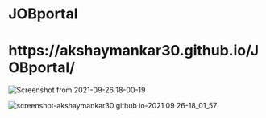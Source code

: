 # JOBportal

<h1>https://akshaymankar30.github.io/JOBportal/</h1>


![Screenshot from 2021-09-26 18-00-19](https://user-images.githubusercontent.com/71863564/134808267-ee8bf2b0-9cbe-41ea-b6bf-2c0c07c801ce.png)


![screenshot-akshaymankar30 github io-2021 09 26-18_01_57](https://user-images.githubusercontent.com/71863564/134808234-e527742e-57ed-4f4b-ac36-0a160eae699d.png)


